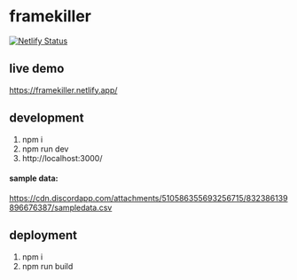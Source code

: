 # framekiller
[![Netlify Status](https://api.netlify.com/api/v1/badges/30afdcb3-b1c8-4885-b2e7-54ee486c8390/deploy-status)](https://app.netlify.com/sites/framekiller/deploys)

## live demo
https://framekiller.netlify.app/

## development
1. npm i
2. npm run dev
3. http://localhost:3000/

#### sample data:
https://cdn.discordapp.com/attachments/510586355693256715/832386139896676387/sampledata.csv

## deployment
1. npm i
2. npm run build

